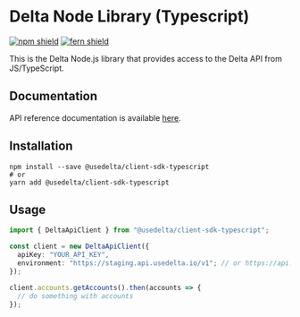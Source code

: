 # Delta Node Library (Typescript)

[![npm shield](https://img.shields.io/npm/v/@usedelta/client-sdk-typescript)](https://www.npmjs.com/package/@usedelta/client-sdk-typescript)
[![fern shield](https://img.shields.io/badge/%F0%9F%8C%BF-SDK%20generated%20by%20Fern-brightgreen)](https://github.com/fern-api/fern)

This is the Delta Node.js library that provides access to the Delta API from JS/TypeScript.

## Documentation

API reference documentation is available [here](https://usedelta.alphadoc.io/).

## Installation

```
npm install --save @usedelta/client-sdk-typescript
# or
yarn add @usedelta/client-sdk-typescript
```

## Usage

```typescript
import { DeltaApiClient } from "@usedelta/client-sdk-typescript";

const client = new DeltaApiClient({
  apiKey: "YOUR_API_KEY",
  environment: "https://staging.api.usedelta.io/v1"; // or https://api.usedelta.io/v1
});

client.accounts.getAccounts().then(accounts => {
  // do something with accounts
});
```
